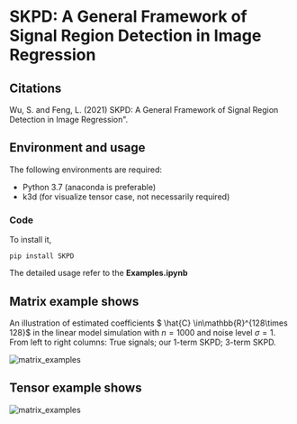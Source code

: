 # SKPD: A General Framework of Signal Region Detection in Image Regression

## Citations

Wu, S. and Feng, L. (2021)  SKPD: A General Framework of Signal Region Detection in Image Regression".


## Environment and usage

The following environments are required:

- Python 3.7 (anaconda is preferable)
- k3d (for visualize tensor case, not necessarily required)

### Code

To install it,
```
pip install SKPD
```
The detailed usage refer to the **Examples.ipynb**

##  Matrix example shows

An illustration of estimated coefficients $ \hat{C} \in\mathbb{R}^{128\times 128}$ in the linear model simulation with $n=1000$ and noise level $\sigma = 1$. From left to right columns: True signals; our 1-term SKPD; 3-term SKPD.

![matrix_examples](https://github.com/SanyouWu/SKPD/blob/main/matrix_examples.png)

## Tensor example shows

![matrix_examples](https://github.com/SanyouWu/SKPD/blob/main/tensor_example.png)

